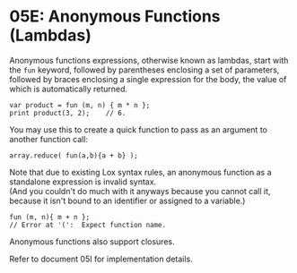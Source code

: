 # 05E: Anonymous Functions (Lambdas)

Anonymous functions expressions, otherwise known as lambdas, start with the `fun` keyword, followed by parentheses enclosing a set of parameters, followed by braces enclosing a single expression for the body, the value of which is automatically returned.

```
var product = fun (m, n) { m * n };
print product(3, 2);    // 6.
```

You may use this to create a quick function to pass as an argument to another function call:

```
array.reduce( fun(a,b){a + b} );
```

Note that due to existing Lox syntax rules, an anonymous function as a standalone expression is invalid syntax.  
(And you couldn't do much with it anyways because you cannot call it, because it isn't bound to an identifier or assigned to a variable.)

```
fun (m, n){ m + n };
// Error at '(':  Expect function name.
```

Anonymous functions also support closures.

Refer to document 05I for implementation details.